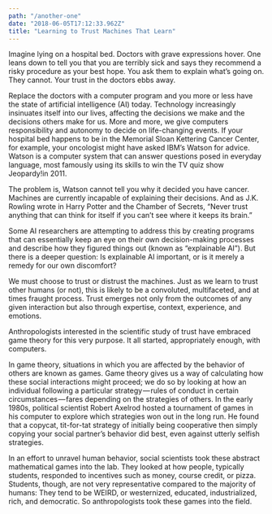 ```yaml
---
path: "/another-one"
date: "2018-06-05T17:12:33.962Z"
title: "Learning to Trust Machines That Learn"
---
```

Imagine lying on a hospital bed. Doctors with grave expressions hover. One leans down to tell you that you are terribly sick and says they recommend a risky procedure as your best hope. You ask them to explain what’s going on. They cannot. Your trust in the doctors ebbs away.

Replace the doctors with a computer program and you more or less have the state of artificial intelligence (AI) today. Technology increasingly insinuates itself into our lives, affecting the decisions we make and the decisions others make for us. More and more, we give computers responsibility and autonomy to decide on life-changing events. If your hospital bed happens to be in the Memorial Sloan Kettering Cancer Center, for example, your oncologist might have asked IBM’s Watson for advice. Watson is a computer system that can answer questions posed in everyday language, most famously using its skills to win the TV quiz show Jeopardy!in 2011.

The problem is, Watson cannot tell you why it decided you have cancer. Machines are currently incapable of explaining their decisions. And as J.K. Rowling wrote in Harry Potter and the Chamber of Secrets, “Never trust anything that can think for itself if you can’t see where it keeps its brain.”

Some AI researchers are attempting to address this by creating programs that can essentially keep an eye on their own decision-making processes and describe how they figured things out (known as “explainable AI”). But there is a deeper question: Is explainable AI important, or is it merely a remedy for our own discomfort?

We must choose to trust or distrust the machines. Just as we learn to trust other humans (or not), this is likely to be a convoluted, multifaceted, and at times fraught process. Trust emerges not only from the outcomes of any given interaction but also through expertise, context, experience, and emotions.

Anthropologists interested in the scientific study of trust have embraced game theory for this very purpose. It all started, appropriately enough, with computers.

In game theory, situations in which you are affected by the behavior of others are known as games. Game theory gives us a way of calculating how these social interactions might proceed; we do so by looking at how an individual following a particular strategy — rules of conduct in certain circumstances — fares depending on the strategies of others. In the early 1980s, political scientist Robert Axelrod hosted a tournament of games in his computer to explore which strategies won out in the long run. He found that a copycat, tit-for-tat strategy of initially being cooperative then simply copying your social partner’s behavior did best, even against utterly selfish strategies.

In an effort to unravel human behavior, social scientists took these abstract mathematical games into the lab. They looked at how people, typically students, responded to incentives such as money, course credit, or pizza. Students, though, are not very representative compared to the majority of humans: They tend to be WEIRD, or westernized, educated, industrialized, rich, and democratic. So anthropologists took these games into the field.